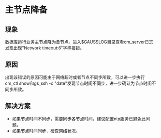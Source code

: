 # 主节点降备

## 现象
数据库运行业务主节点降为备节点。进入$GAUSSLOG目录查看cm_server日志发现出现"Network timeout:6"字样报错。

## 原因
出现该错误的原因可能由于网络超时或者节点不同步所致，可以进一步执行cm_ctl show和gs_ssh -c "date"发现节点时间不同步，进一步确认为节点时间不同步所致。

## 解决方案
- 如果节点时间不同步，需要同步各节点时间，建议配置ntp服务已避免此问题。
- 如果节点时间同步，检查网络状况。

